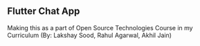 ## Flutter Chat App
Making this as a part of Open Source Technologies Course in my Curriculum
(By: Lakshay Sood, Rahul Agarwal, Akhil Jain)